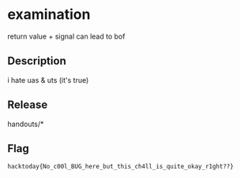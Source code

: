 # examination

return value + signal can lead to bof

## Description
i hate uas & uts (it's true)

## Release

handouts/*

## Flag
`hacktoday{No_c00l_BUG_here_but_this_ch4ll_is_quite_okay_r1ght??}`
